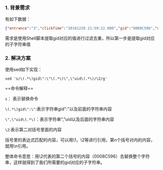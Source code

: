 ### 1. 背景需求

有如下数据：
```json
{"entrance":"3","clickTime":"20161220 21:59:22.000","gid":"0008C596","uid":"7B08999929E1","vid":"828","lat":"","lgt":"","currentCityName":""}
```
需求是使用Shell脚本提取gid对应的值进行过滤去重，所以第一步是提取gid对应的子字符串值

### 2. 解决方案

使用sed如下实现：
```
sed 's/\(.*\)gid\":\"\(.*\)\",\"uid\(.*\)/\2/g'
```
==命令解释==

`s`： 表示替换命令

`\(.*\)gid\":\"`:表示字符串gid":"以及前面的字符串内容

`\",\"uid\(.*\)`：表示字符串","uid以及后面的字符串内容

`\2`:表示第二对括号里面的内容

括号里的表达式匹配的内容，可以用\1，\2等进行引用，第n个括号对内的内容，就用\n引用。

 整体命令意思：用\2代表的第二个括号的内容（0008C596）去替换整个字符串，这样就得到了我们所需要的gid对应的子字符串。
